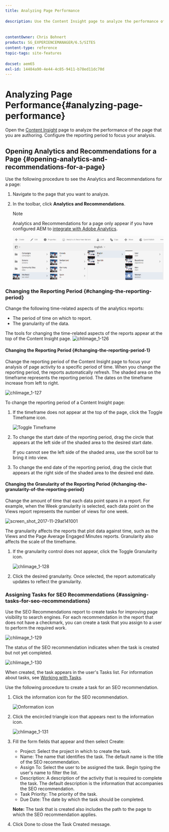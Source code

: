 ```yaml
---
title: Analyzing Page Performance

description: Use the Content Insight page to analyze the performance of the page that you are authoring


contentOwner: Chris Bohnert
products: SG_EXPERIENCEMANAGER/6.5/SITES
content-type: reference
topic-tags: site-features

docset: aem65
exl-id: 14484a90-4e44-4c85-9411-b78ed11dc70d
---
```

# Analyzing Page Performance{#analyzing-page-performance}

Open the [Content Insight](/help/sites-authoring/content-insights.md) page to analyze the performance of the page that you are authoring. Configure the reporting period to focus your analysis.

## Opening Analytics and Recommendations for a Page {#opening-analytics-and-recommendations-for-a-page}

Use the following procedure to see the Analytics and Recommendations for a page:

1. Navigate to the page that you want to analyze.
1. In the toolbar, click **Analytics and Recommendations**.

   >[!NOTE]
   >
   >Analytics and Recommendations for a page only appear if you have configured AEM to [integrate with Adobe Analytics](/help/sites-administering/adobeanalytics-connect.md).

   ![screen-shot_2019-03-05at115319](assets/screen-shot_2019-03-05at115319.png)

### Changing the Reporting Period {#changing-the-reporting-period}

Change the following time-related aspects of the analytics reports:

* The period of time on which to report.
* The granularity of the data.

The tools for changing the time-related aspects of the reports appear at the top of the Content Insight page. ![chlimage_1-126](assets/chlimage_1-126.png)

#### Changing the Reporting Period {#changing-the-reporting-period-1}

Change the reporting period of the Content Insight page to focus your analysis of page activity to a specific period of time. When you change the reporting period, the reports automatically refresh. The shaded area on the timeframe represents the reporting period. The dates on the timeframe increase from left to right.

![chlimage_1-127](assets/chlimage_1-127.png)

To change the reporting period of a Content Insight page:

1. If the timeframe does not appear at the top of the page, click the Toggle Timeframe icon.

   ![Toggle Timeframe](do-not-localize/chlimage_1-22.png)

1. To change the start date of the reporting period, drag the circle that appears at the left side of the shaded area to the desired start date.

   If you cannot see the left side of the shaded area, use the scroll bar to bring it into view.

1. To change the end date of the reporting period, drag the circle that appears at the right side of the shaded area to the desired end date.

#### Changing the Granularity of the Reporting Period {#changing-the-granularity-of-the-reporting-period}

Change the amount of time that each data point spans in a report. For example, when the Week granularity is selected, each data point on the Views report represents the number of views for one week.

![screen_shot_2017-11-29at141001](assets/screen_shot_2017-11-29at141001.png)

The granularity affects the reports that plot data against time, such as the Views and the Page Average Engaged Minutes reports. Granularity also affects the scale of the timeframe.

1. If the granularity control does not appear, click the Toggle Granularity icon.

   ![chlimage_1-128](assets/chlimage_1-128.png)

1. Click the desired granularity. Once selected, the report automatically updates to reflect the granularity.

### Assigning Tasks for SEO Recommendations {#assigning-tasks-for-seo-recommendations}

Use the SEO Recommendations report to create tasks for improving page visibility to search engines. For each recommendation in the report that does not have a checkmark, you can create a task that you assign to a user to perform the required work.

![chlimage_1-129](assets/chlimage_1-129.png)

The status of the SEO recommendation indicates when the task is created but not yet completed.

![chlimage_1-130](assets/chlimage_1-130.png)

When created, the task appears in the user's Tasks list. For information about tasks, see [Working with Tasks](/help/sites-authoring/task-content.md).

Use the following procedure to create a task for an SEO recommendation.

1. Click the information icon for the SEO recommendation.

   ![Onformation icon](do-not-localize/chlimage_1-23.png)

1. Click the encircled triangle icon that appears next to the information icon.

   ![chlimage_1-131](assets/chlimage_1-131.png)

1. Fill the form fields that appear and then select Create:

    * Project: Select the project in which to create the task.
    * Name: The name that identifies the task. The default name is the title of the SEO recommendation.
    * Assign To: Select the user to be assigned the task. Begin typing the user's name to filter the list.
    * Description: A description of the activity that is required to complete the task. The default description is the information that accompanies the SEO recommendation.
    * Task Priority: The priority of the task.
    * Due Date: The date by which the task should be completed.

   **Note:** The task that is created also includes the path to the page to which the SEO recommendation applies.

1. Click Done to close the Task Created message.
